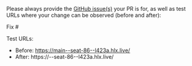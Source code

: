 Please always provide the [GitHub issue(s)](../issues) your PR is for, as well as test URLs where your change can be observed (before and after):

Fix #<gh-issue-id>

Test URLs:
- Before: https://main--seat-86--l423a.hlx.live/
- After: https://<branch>--seat-86--l423a.hlx.live/

